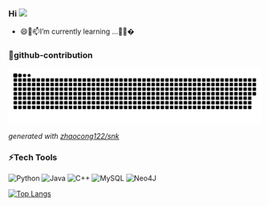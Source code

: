 ### Hi  <img src="https://media.giphy.com/media/hvRJCLFzcasrR4ia7z/giphy.gif" width="30px">

<!--
**zhaocong122/zhaocong122** is a ✨ _special_ ✨ repository because its `README.md` (this file) appears on your GitHub profile.

Here are some ideas to get you started:

- 🔭 I’m currently working on ...
- 🌱 I’m currently learning ...
- 👯 I’m looking to collaborate on ...
- 🤔 I’m looking for help with ...
- 💬 Ask me about ...
- 📫 How to reach me: ...
- 😄 Pronouns: ...
-  Fun fact: ...
-->

- 😄🌱📫I’m currently learning ...🤔👯� 
### 🔭github-contribution






![github contribution grid snake animation](https://raw.githubusercontent.com/zhaocong122/zhaocong122/output/github-contribution-grid-snake.svg)

_generated with [zhaocong122/snk](https://github.com/zhaocong122/snk)_

<!-- ![snk](https://raw.githubusercontent.com/zhaocong122/zhaocong122/output/github-contribution-grid-snake.svg) -->

<!-- ![](https://raw.githubusercontent.com/zhaocong122/zhaocong122/main/assets/github-contribution-grid-snake.svg) -->
### ⚡Tech Tools
![Python](https://img.shields.io/badge/python-3670A0?style=for-the-badge&logo=python&logoColor=ffdd54)
![Java](https://img.shields.io/badge/java-%23ED8B00.svg?style=for-the-badge&logo=java&logoColor=%234FC08D)
![C++](https://img.shields.io/badge/c++-%2300599C.svg?style=for-the-badge&logo=c%2B%2B&logoColor=red)
![MySQL](https://img.shields.io/badge/mysql-%2300f.svg?style=for-the-badge&logo=mysql&logoColor=%23F7DF1E)
![Neo4J](https://img.shields.io/badge/Neo4j-008CC1?style=for-the-badge&logo=neo4j&logoColor=green)
<!-- 
![Metrics](https://metrics.lecoq.io/zhaocong122?template=classic&config.timezone=Asia%2FShanghai) -->


[![Top Langs](https://github-readme-stats.vercel.app/api/top-langs/?username=zhaocong122&layout=compact)](https://github.com/zhaocong122/github-readme-stats)
